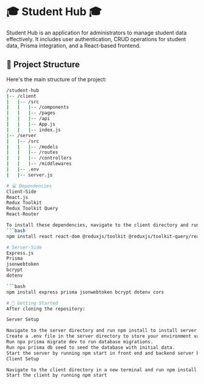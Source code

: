 # 🎓 Student Hub 🎓

Student Hub is an application for administrators to manage student data effectively. It includes user authentication, CRUD operations for student data, Prisma integration, and a React-based frontend.

## 📂 Project Structure

Here's the main structure of the project:

```bash
/student-hub
|-- /client
|   |-- /src
|   |   |-- /components
|   |   |-- /pages
|   |   |-- /api
|   |   |-- App.js
|   |   |-- index.js
|-- /server
|   |-- /src
|   |   |-- /models
|   |   |-- /routes
|   |   |-- /controllers
|   |   |-- /middlewares
|   |-- .env
|   |-- server.js

# 💻 Dependencies
Client-Side
React.js
Redux Toolkit
Redux Toolkit Query
React-Router

To install these dependencies, navigate to the client directory and run:
```bash
npm install react react-dom @reduxjs/toolkit @reduxjs/toolkit-query/react react-router-dom

# Server-Side
Express.js
Prisma
jsonwebtoken
bcrypt
dotenv

```bash
npm install express prisma jsonwebtoken bcrypt dotenv cors

# 🚀 Getting Started
After cloning the repository:

Server Setup

Navigate to the server directory and run npm install to install server dependencies.
Create a .env file in the server directory to store your environment variables, such as your JWT Secret and database credentials.
Run npx prisma migrate dev to run database migrations.
Run npx prisma db seed to seed the database with initial data.
Start the server by running npm start in front end and backend server by node server.js
Client Setup

Navigate to the client directory in a new terminal and run npm install to install client dependencies.
Start the client by running npm start
